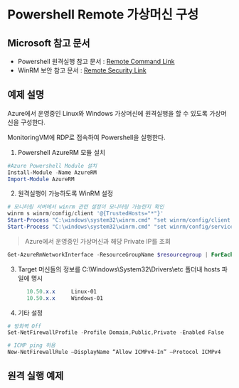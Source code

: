 # Powershell Remote 가상머신 구성

## Microsoft 참고 문서
* Powershell 원격실행 참고 문서 :  [Remote Command Link](https://docs.microsoft.com/ko-kr/powershell/scripting/core-powershell/running-remote-commands?view=powershell-6)
* WinRM 보안 참고 문서 : [Remote Security Link](https://docs.microsoft.com/ko-kr/powershell/scripting/setup/winrmsecurity?view=powershell-6)


## 예제 설명
Azure에서 운영중인 Linux와 Windows 가상머신에 원격실행을 할 수 있도록 가상머신을 구성한다.  

MonitoringVM에 RDP로 접속하여 Powershell을 실행한다.


1. Powershell AzureRM 모듈 설치
```powershell
#Azure Powershell Module 설치
Install-Module -Name AzureRM
Import-Module AzureRM
```
2. 원격실행이 가능하도록 WinRM 설정
```powershell
# 모니터링 서버에서 winrm 관련 설정이 모니터링 가능한지 확인
winrm s winrm/config/client '@{TrustedHosts="*"}'
Start-Process "C:\windows\system32\winrm.cmd" "set winrm/config/client @{AllowUnencrypted=`"true`"}"
Start-Process "C:\windows\system32\winrm.cmd" "set winrm/config/service/auth @{Basic=`"true`"}"
```
> Azure에서 운영중인 가상머신과 해당 Private IP를 조회
```powershell
Get-AzureRmNetworkInterface -ResourceGroupName $resourcegroup | ForEach { $Interface = $_.Name; $IPs = $_ | Get-AzureRmNetworkInterfaceIpConfig | Select PrivateIPAddress; Write-Host $Interface $IPs.PrivateIPAddress }
```
3. Target 머신들의 정보를 C:\Windows\System32\Drivers\etc 폴더내 hosts 파일에 명시
```powershell
      10.50.x.x     Linux-01          
      10.50.x.x     Windows-01              
```
4. 기타 설정
```powershell
# 방화벽 Off
Set-NetFirewallProfile -Profile Domain,Public,Private -Enabled False

# ICMP ping 허용
New-NetFirewallRule –DisplayName “Allow ICMPv4-In” –Protocol ICMPv4
```



## 원격 실행 예제

